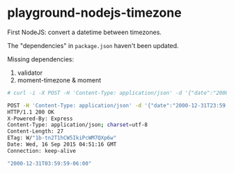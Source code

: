 # playground-nodejs-timezone
First NodeJS: convert a datetime between timezones.

The "dependencies" in `package.json` haven't been updated.

Missing dependencies:

1. validator
2. moment-timezone & moment

```bash
# curl -i -X POST -H 'Content-Type: application/json' -d '{"date":"2000-12-31T23:59:59","from_tz": "Pacific/Tongatapu", "to_tz": "Canada/East-Saskatchewan"}' http://localhost:3000/timezone

POST -H 'Content-Type: application/json' -d '{"date":"2000-12-31T23:59:59","from_tz": "Pacific/Tongatapu", "to_tz": "Canada/East-Saskatchewan"}' http://localhost:3000/timezone
HTTP/1.1 200 OK
X-Powered-By: Express
Content-Type: application/json; charset=utf-8
Content-Length: 27
ETag: W/"1b-tn2T1hCW5IkiPcWM7QXp6w"
Date: Wed, 16 Sep 2015 04:51:16 GMT
Connection: keep-alive

"2000-12-31T03:59:59-06:00"
````
